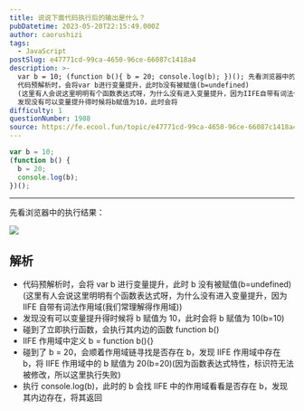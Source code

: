 ```yaml
---
title: 说说下面代码执行后的输出是什么？
pubDatetime: 2023-05-20T22:15:49.000Z
author: caorushizi
tags:
  - JavaScript
postSlug: e47771cd-99ca-4650-96ce-66087c1418a4
description: >-
  var b = 10; (function b(){ b = 20; console.log(b); })(); 先看浏览器中的执行结果： 解析
  代码预解析时，会将var b进行变量提升，此时b没有被赋值(b=undefined)
  (这里有人会说这里明明有个函数表达式呀，为什么没有进入变量提升，因为IIFE自带有词法作用域(我们常理解得作用域))
  发现没有可以变量提升得时候将b赋值为10，此时会将
difficulty: 1
questionNumber: 1988
source: https://fe.ecool.fun/topic/e47771cd-99ca-4650-96ce-66087c1418a4
---
```


```js
var b = 10;
(function b() {
  b = 20;
  console.log(b);
})();
```

---

先看浏览器中的执行结果：

![](https://static.ecool.fun/others/619e2a00-4b97-4c4b-b4be-e8c847cc5dcb.png)

## 解析

- 代码预解析时，会将 var b 进行变量提升，此时 b 没有被赋值(b=undefined) (这里有人会说这里明明有个函数表达式呀，为什么没有进入变量提升，因为 IIFE 自带有词法作用域(我们常理解得作用域))
- 发现没有可以变量提升得时候将 b 赋值为 10，此时会将 b 赋值为 10(b=10)
- 碰到了立即执行函数，会执行其内边的函数 function b()
- IIFE 作用域中定义 b = function b(){}
- 碰到了 b = 20，会顺着作用域链寻找是否存在 b，发现 IIFE 作用域中存在 b，将 IIFE 作用域中的 b 赋值为 20(b=20)(因为函数表达式特性，标识符无法被修改，所以这里执行失败)
- 执行 console.log(b)，此时的 b 会找 IIFE 中的作用域看看是否存在 b，发现其内边存在，将其返回
